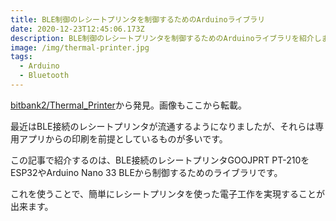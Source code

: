 ```yaml
---
title: BLE制御のレシートプリンタを制御するためのArduinoライブラリ
date: 2020-12-23T12:45:06.173Z
description: BLE制御のレシートプリンタを制御するためのArduinoライブラリを紹介します。
image: /img/thermal-printer.jpg
tags:
  - Arduino
  - Bluetooth
---
```

[bitbank2/Thermal_Printer](https://github.com/bitbank2/Thermal_Printer)から発見。画像もここから転載。

最近はBLE接続のレシートプリンタが流通するようになりましたが、それらは専用アプリからの印刷を前提としているものが多いです。

この記事で紹介するのは、BLE接続のレシートプリンタGOOJPRT PT-210をESP32やArduino Nano 33 BLEから制御するためのライブラリです。

これを使うことで、簡単にレシートプリンタを使った電子工作を実現することが出来ます。
